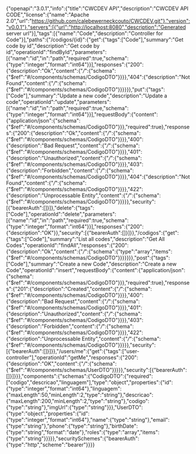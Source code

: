 {"openapi":"3.0.1","info":{"title":"CWCDEV API","description":"CWCDEV API CODE","license":{"name":"Apache 2.0","url":"https://github.com/calebewerneckcouto/CWCDEV.git"},"version":"v0.0.1"},"servers":[{"url":"http://localhost:8080","description":"Generated server url"}],"tags":[{"name":"Code","description":"Controller for Code"}],"paths":{"/codigos/{id}":{"get":{"tags":["Code"],"summary":"Get code by id","description":"Get code by id","operationId":"findById","parameters":[{"name":"id","in":"path","required":true,"schema":{"type":"integer","format":"int64"}}],"responses":{"200":{"description":"Ok","content":{"*/*":{"schema":{"$ref":"#/components/schemas/CodigoDTO"}}}},"404":{"description":"Not Found","content":{"*/*":{"schema":{"$ref":"#/components/schemas/CodigoDTO"}}}}}},"put":{"tags":["Code"],"summary":"Update a new code","description":"Update a  code","operationId":"update","parameters":[{"name":"id","in":"path","required":true,"schema":{"type":"integer","format":"int64"}}],"requestBody":{"content":{"application/json":{"schema":{"$ref":"#/components/schemas/CodigoDTO"}}},"required":true},"responses":{"200":{"description":"Ok","content":{"*/*":{"schema":{"$ref":"#/components/schemas/CodigoDTO"}}}},"400":{"description":"Bad Request","content":{"*/*":{"schema":{"$ref":"#/components/schemas/CodigoDTO"}}}},"401":{"description":"Unauthorized","content":{"*/*":{"schema":{"$ref":"#/components/schemas/CodigoDTO"}}}},"403":{"description":"Forbidden","content":{"*/*":{"schema":{"$ref":"#/components/schemas/CodigoDTO"}}}},"404":{"description":"Not Found","content":{"*/*":{"schema":{"$ref":"#/components/schemas/CodigoDTO"}}}},"422":{"description":"Unprocessable Entity","content":{"*/*":{"schema":{"$ref":"#/components/schemas/CodigoDTO"}}}}},"security":[{"bearerAuth":[]}]},"delete":{"tags":["Code"],"operationId":"delete","parameters":[{"name":"id","in":"path","required":true,"schema":{"type":"integer","format":"int64"}}],"responses":{"200":{"description":"OK"}},"security":[{"bearerAuth":[]}]}},"/codigos":{"get":{"tags":["Code"],"summary":"List all codes","description":"Get All Codes","operationId":"findAll","responses":{"200":{"description":"Ok","content":{"*/*":{"schema":{"type":"array","items":{"$ref":"#/components/schemas/CodigoDTO"}}}}}}},"post":{"tags":["Code"],"summary":"Create a new Code","description":"Create a new Code","operationId":"insert","requestBody":{"content":{"application/json":{"schema":{"$ref":"#/components/schemas/CodigoDTO"}}},"required":true},"responses":{"201":{"description":"Created","content":{"*/*":{"schema":{"$ref":"#/components/schemas/CodigoDTO"}}}},"400":{"description":"Bad Request","content":{"*/*":{"schema":{"$ref":"#/components/schemas/CodigoDTO"}}}},"401":{"description":"Unauthorized","content":{"*/*":{"schema":{"$ref":"#/components/schemas/CodigoDTO"}}}},"403":{"description":"Forbidden","content":{"*/*":{"schema":{"$ref":"#/components/schemas/CodigoDTO"}}}},"422":{"description":"Unprocessable Entity","content":{"*/*":{"schema":{"$ref":"#/components/schemas/CodigoDTO"}}}}},"security":[{"bearerAuth":[]}]}},"/users/me":{"get":{"tags":["user-controller"],"operationId":"getMe","responses":{"200":{"description":"OK","content":{"*/*":{"schema":{"$ref":"#/components/schemas/UserDTO"}}}}},"security":[{"bearerAuth":[]}]}}},"components":{"schemas":{"CodigoDTO":{"required":["codigo","descricao","linguagem"],"type":"object","properties":{"id":{"type":"integer","format":"int64"},"linguagem":{"maxLength":50,"minLength":2,"type":"string"},"descricao":{"maxLength":200,"minLength":2,"type":"string"},"codigo":{"type":"string"},"imgUrl":{"type":"string"}}},"UserDTO":{"type":"object","properties":{"id":{"type":"integer","format":"int64"},"name":{"type":"string"},"email":{"type":"string"},"phone":{"type":"string"},"birthDate":{"type":"string","format":"date"},"roles":{"type":"array","items":{"type":"string"}}}}},"securitySchemes":{"bearerAuth":{"type":"http","scheme":"bearer"}}}}
